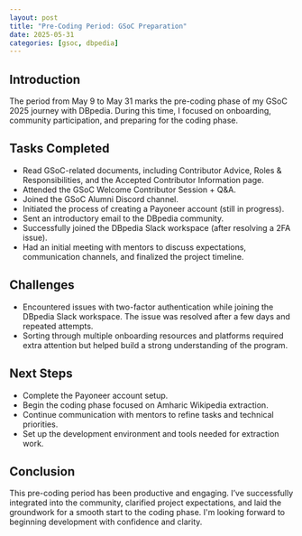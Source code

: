 ```yaml
---
layout: post
title: "Pre-Coding Period: GSoC Preparation"
date: 2025-05-31
categories: [gsoc, dbpedia]
---
```


## Introduction

The period from May 9 to May 31 marks the pre-coding phase of my GSoC 2025 journey with DBpedia. During this time, I focused on onboarding, community participation, and preparing for the coding phase.

## Tasks Completed

- Read GSoC-related documents, including Contributor Advice, Roles & Responsibilities, and the Accepted Contributor Information page.
- Attended the GSoC Welcome Contributor Session + Q&A.
- Joined the GSoC Alumni Discord channel.
- Initiated the process of creating a Payoneer account (still in progress).
- Sent an introductory email to the DBpedia community.
- Successfully joined the DBpedia Slack workspace (after resolving a 2FA issue).
- Had an initial meeting with mentors to discuss expectations, communication channels, and finalized the project timeline.

## Challenges

- Encountered issues with two-factor authentication while joining the DBpedia Slack workspace. The issue was resolved after a few days and repeated attempts.
- Sorting through multiple onboarding resources and platforms required extra attention but helped build a strong understanding of the program.

## Next Steps

- Complete the Payoneer account setup.
- Begin the coding phase focused on Amharic Wikipedia extraction.
- Continue communication with mentors to refine tasks and technical priorities.
- Set up the development environment and tools needed for extraction work.

## Conclusion

This pre-coding period has been productive and engaging. I’ve successfully integrated into the community, clarified project expectations, and laid the groundwork for a smooth start to the coding phase. I'm looking forward to beginning development with confidence and clarity.
